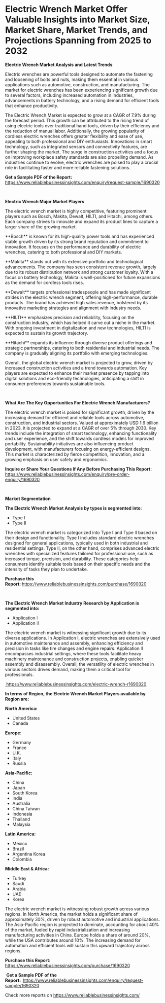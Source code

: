 <p><h1>Electric Wrench Market Offer Valuable Insights into Market Size, Market Share, Market Trends, and Projections Spanning from 2025 to 2032</h1></p><p><strong>Electric Wrench Market Analysis and Latest Trends</strong></p>
<p><p>Electric wrenches are powerful tools designed to automate the fastening and loosening of bolts and nuts, making them essential in various applications such as automotive, construction, and manufacturing. The market for electric wrenches has been experiencing significant growth due to several factors, including increased automation in industries, advancements in battery technology, and a rising demand for efficient tools that enhance productivity.</p><p>The Electric Wrench Market is expected to grow at a CAGR of 7.9% during the forecast period. This growth can be attributed to the rising trend of using electric tools over traditional hand tools, driven by their efficiency and the reduction of manual labor. Additionally, the growing popularity of cordless electric wrenches offers greater flexibility and ease of use, appealing to both professional and DIY enthusiasts. Innovations in smart technology, such as integrated sensors and connectivity features, are further shaping the market. The surge in construction activities and a focus on improving workplace safety standards are also propelling demand. As industries continue to evolve, electric wrenches are poised to play a crucial role in facilitating faster and more reliable fastening solutions.</p></p>
<p><strong>Get a Sample PDF of the Report:&nbsp;</strong> <a href="https://www.reliablebusinessinsights.com/enquiry/request-sample/1690320?utm_campaign=1847&utm_medium=2&utm_source=Github&utm_content=ia&utm_term=07012025&utm_id=electric-wrench">https://www.reliablebusinessinsights.com/enquiry/request-sample/1690320</a></p>
<p>&nbsp;</p>
<p><strong>Electric Wrench Major Market Players</strong></p>
<p><p>The electric wrench market is highly competitive, featuring prominent players such as Bosch, Makita, Dewalt, HILTI, and Hitachi, among others. Each company strives to innovate and expand its product lines to capture a larger share of the growing market.</p><p>**Bosch** is known for its high-quality power tools and has experienced stable growth driven by its strong brand reputation and commitment to innovation. It focuses on the performance and durability of electric wrenches, catering to both professional and DIY markets.</p><p>**Makita** stands out with its extensive portfolio and technological advancements. The company has seen consistent revenue growth, largely due to its robust distribution network and strong customer loyalty. With a focus on battery technology, Makita is well-positioned for future expansions as the demand for cordless tools rises.</p><p>**Dewalt** targets professional tradespeople and has made significant strides in the electric wrench segment, offering high-performance, durable products. The brand has achieved high sales revenue, bolstered by its innovative marketing strategies and alignment with industry needs.</p><p>**HILTI** emphasizes precision and reliability, focusing on the construction industry, which has helped it carve out a niche in the market. With ongoing investment in digitalization and new technologies, HILTI is expected to sustain its growth trajectory.</p><p>**Hitachi** expands its influence through diverse product offerings and strategic partnerships, catering to both residential and industrial needs. The company is gradually aligning its portfolio with emerging technologies.</p><p>Overall, the global electric wrench market is projected to grow, driven by increased construction activities and a trend towards automation. Key players are expected to enhance their market presence by tapping into digital solutions and eco-friendly technologies, anticipating a shift in consumer preferences towards sustainable tools.</p></p>
<p>&nbsp;</p>
<p><strong>What Are The Key Opportunities For Electric Wrench Manufacturers?</strong></p>
<p><p>The electric wrench market is poised for significant growth, driven by the increasing demand for efficient and reliable tools across automotive, construction, and industrial sectors. Valued at approximately USD 1.6 billion in 2023, it is projected to expand at a CAGR of over 5% through 2030. Key trends include the integration of smart technology, enhancing functionality and user experience, and the shift towards cordless models for improved portability. Sustainability initiatives are also influencing product development, with manufacturers focusing on energy-efficient designs. This market is characterized by fierce competition, innovation, and a growing emphasis on user safety and ergonomics.</p></p>
<p><strong>Inquire or Share Your Questions If Any Before Purchasing This Report:</strong> <a href="https://www.reliablebusinessinsights.com/enquiry/pre-order-enquiry/1690320?utm_campaign=1847&utm_medium=2&utm_source=Github&utm_content=ia&utm_term=07012025&utm_id=electric-wrench">https://www.reliablebusinessinsights.com/enquiry/pre-order-enquiry/1690320</a></p>
<p>&nbsp;</p>
<p><strong>Market Segmentation</strong></p>
<p><strong>The Electric Wrench Market Analysis by types is segmented into:</strong></p>
<p><ul><li>Type I</li><li>Type II</li></ul></p>
<p><p>The electric wrench market is categorized into Type I and Type II based on their design and functionality. Type I includes standard electric wrenches designed for general applications, typically used in both industrial and residential settings. Type II, on the other hand, comprises advanced electric wrenches with specialized features tailored for professional use, such as increased torque, precision, and durability. These categories help consumers identify suitable tools based on their specific needs and the intensity of tasks they plan to undertake.</p></p>
<p><strong>Purchase this Report:&nbsp;</strong><a href="https://www.reliablebusinessinsights.com/purchase/1690320?utm_campaign=1847&utm_medium=2&utm_source=Github&utm_content=ia&utm_term=07012025&utm_id=electric-wrench">https://www.reliablebusinessinsights.com/purchase/1690320</a></p>
<p>&nbsp;</p>
<p><strong>The Electric Wrench Market Industry Research by Application is segmented into:</strong></p>
<p><ul><li>Application I</li><li>Application II</li></ul></p>
<p><p>The electric wrench market is witnessing significant growth due to its diverse applications. In Application I, electric wrenches are extensively used in automotive maintenance and assembly, enhancing efficiency and precision in tasks like tire changes and engine repairs. Application II encompasses industrial settings, where these tools facilitate heavy machinery maintenance and construction projects, enabling quicker assembly and disassembly. Overall, the versatility of electric wrenches in various sectors drives demand, making them a critical tool for professionals.</p></p>
<p><a href="https://www.reliablebusinessinsights.com/electric-wrench-r1690320?utm_campaign=1847&utm_medium=2&utm_source=Github&utm_content=ia&utm_term=07012025&utm_id=electric-wrench">&nbsp;https://www.reliablebusinessinsights.com/electric-wrench-r1690320</a></p>
<p><strong>In terms of Region, the Electric Wrench Market Players available by Region are:</strong></p>
<p>
    <p> <strong> North America: </strong>
        <ul>
            <li>United States</li>
            <li>Canada</li>
        </ul>
        </p> 
    <p> <strong> Europe: </strong>
        <ul>
            <li>Germany</li>
            <li>France</li>
            <li>U.K.</li>
            <li>Italy</li>
            <li>Russia</li>
        </ul>
        </p> 
    <p> <strong> Asia-Pacific: </strong>
        <ul>
            <li>China</li>
            <li>Japan</li>
            <li>South Korea</li>
            <li>India</li>
            <li>Australia</li>
            <li>China Taiwan</li>
            <li>Indonesia</li>
            <li>Thailand</li>
            <li>Malaysia</li>
        </ul>
        </p> 
    <p> <strong> Latin America: </strong>
        <ul>
            <li>Mexico</li>
            <li>Brazil</li>
            <li>Argentina Korea</li>
            <li>Colombia</li>
        </ul>
        </p> 
    <p> <strong> Middle East & Africa: </strong>
        <ul>
            <li>Turkey</li>
            <li>Saudi</li>
            <li>Arabia</li>
            <li>UAE</li>
            <li>Korea</li>
        </ul>
    </p>
    </p>
<p><p>The electric wrench market is witnessing robust growth across various regions. In North America, the market holds a significant share of approximately 30%, driven by robust automotive and industrial applications. The Asia-Pacific region is projected to dominate, accounting for about 40% of the market, fueled by rapid industrialization and increasing manufacturing activities in China. Europe holds a share of around 20%, while the USA contributes around 10%. The increasing demand for automation and efficient tools will sustain this upward trajectory across regions.</p></p>
<p><strong>Purchase this Report: </strong><a href="https://www.reliablebusinessinsights.com/purchase/1690320?utm_campaign=1847&utm_medium=2&utm_source=Github&utm_content=ia&utm_term=07012025&utm_id=electric-wrench">https://www.reliablebusinessinsights.com/purchase/1690320</a></p>
<p>&nbsp;<strong>Get a Sample PDF of the Report:&nbsp;&nbsp;</strong><a href="https://www.reliablebusinessinsights.com/enquiry/request-sample/1690320?utm_campaign=1847&utm_medium=2&utm_source=Github&utm_content=ia&utm_term=07012025&utm_id=electric-wrench">https://www.reliablebusinessinsights.com/enquiry/request-sample/1690320</a></p>
<p><strong></strong></p>
<p>Check more reports on <a href="https://www.reliablebusinessinsights.com/?utm_campaign=1847&utm_medium=2&utm_source=Github&utm_content=ia&utm_term=07012025&utm_id=electric-wrench">https://www.reliablebusinessinsights.com/</a></p>